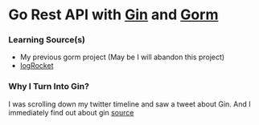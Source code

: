 # Go Rest API with [Gin](https://gin-gonic.com/) and [Gorm](https://gorm.io/)



### Learning Source(s)
- My previous gorm project (May be I will abandon this project)
- [logRocket](blog.logrocket.com/how-to-build-a-rest-api-with-golang-using-gin-and-gorm)

### Why I Turn Into Gin?
I was scrolling down my twitter timeline and saw a tweet about Gin.
And I immediately find out about gin
[source](https://go.libhunt.com/compare-gin-vs-mux)

